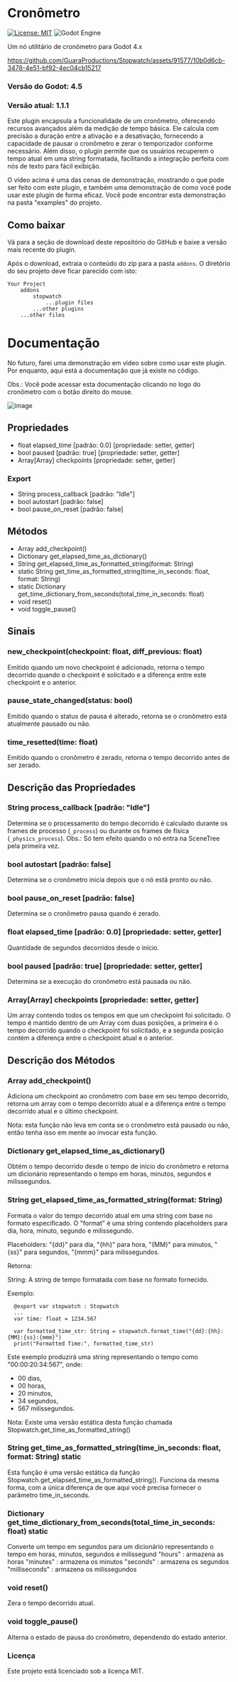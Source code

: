 # Cronômetro
[![License: MIT](https://img.shields.io/badge/License-MIT-yellow.svg)](https://opensource.org/licenses/MIT)
![Godot Engine](https://img.shields.io/badge/GODOT-%23FFFFFF.svg?style=for-the-badge&logo=godot-engine)

Um nó utilitário de cronômetro para Godot 4.x

https://github.com/GuaraProductions/Stopwatch/assets/91577/10b0d6cb-3478-4e51-bf92-4ec04cb15217

### **Versão do Godot: 4.5**
### **Versão atual: 1.1.1**

Este plugin encapsula a funcionalidade de um cronômetro, oferecendo recursos avançados além da medição de tempo básica. Ele calcula com precisão a duração entre a ativação e a desativação, fornecendo a capacidade de pausar o cronômetro e zerar o temporizador conforme necessário. Além disso, o plugin permite que os usuários recuperem o tempo atual em uma string formatada, facilitando a integração perfeita com nós de texto para fácil exibição.

O vídeo acima é uma das cenas de demonstração, mostrando o que pode ser feito com este plugin, e também uma demonstração de como você pode usar este plugin de forma eficaz. Você pode encontrar esta demonstração na pasta "examples" do projeto.

## Como baixar

Vá para a seção de download deste repositório do GitHub e baixe a versão mais recente do plugin.

Após o download, extraia o conteúdo do zip para a pasta `addons`. O diretório do seu projeto deve ficar parecido com isto:

```
Your Project
    addons
        stopwatch
            ...plugin files
        ...other plugins
    ...other files
```
# Documentação

No futuro, farei uma demonstração em vídeo sobre como usar este plugin. Por enquanto, aqui está a documentação que já existe no código.

Obs.: Você pode acessar esta documentação clicando no logo do cronômetro com o botão direito do mouse.

![image](https://github.com/GuaraProductions/Stopwatch/assets/9157977/0fa3a20a-8f0c-4d0a-a4ef-47c555abd8e8)

## Propriedades

 - float elapsed_time [padrão: 0.0] [propriedade: setter, getter]
 - bool paused [padrão: true] [propriedade: setter, getter]
 - Array[Array] checkpoints [propriedade: setter, getter]

### Export

 - String process_callback [padrão: "Idle"]
 - bool autostart [padrão: false]
 - bool pause_on_reset [padrão: false]

## Métodos

 - Array add_checkpoint()
 - Dictionary get_elapsed_time_as_dictionary()
 - String get_elapsed_time_as_formatted_string(format: String)
 - static String get_time_as_formatted_string(time_in_seconds: float, format: String)
 - static Dictionary get_time_dictionary_from_seconds(total_time_in_seconds: float)
 - void reset()
 - void toggle_pause()

## Sinais

### new_checkpoint(checkpoint: float, diff_previous: float)

Emitido quando um novo checkpoint é adicionado, retorna o tempo decorrido quando o checkpoint é solicitado e a diferença entre este checkpoint e o anterior.

### pause_state_changed(status: bool)

Emitido quando o status de pausa é alterado, retorna se o cronômetro está atualmente pausado ou não.

### time_resetted(time: float)

Emitido quando o cronômetro é zerado, retorna o tempo decorrido antes de ser zerado.


## Descrição das Propriedades

### String process_callback [padrão: "Idle"]

Determina se o processamento do tempo decorrido é calculado durante os frames de processo (`_process`) ou durante os frames de física (`_physics_process`). Obs.: Só tem efeito quando o nó entra na SceneTree pela primeira vez.


### bool autostart [padrão: false]

Determina se o cronômetro inicia depois que o nó está pronto ou não.


### bool pause_on_reset [padrão: false]

Determina se o cronômetro pausa quando é zerado.


### float elapsed_time [padrão: 0.0] [propriedade: setter, getter]

Quantidade de segundos decorridos desde o início.


### bool paused [padrão: true] [propriedade: setter, getter]

Determina se a execução do cronômetro está pausada ou não.


### Array[Array] checkpoints [propriedade: setter, getter]

Um array contendo todos os tempos em que um checkpoint foi solicitado. O tempo é mantido dentro de um Array com duas posições, a primeira é o tempo decorrido quando o checkpoint foi solicitado, e a segunda posição contém a diferença entre o checkpoint atual e o anterior.


## Descrição dos Métodos

### Array add_checkpoint()

Adiciona um checkpoint ao cronômetro com base em seu tempo decorrido, retorna um array com o tempo decorrido atual e a diferença entre o tempo decorrido atual e o último checkpoint.

Nota: esta função não leva em conta se o cronômetro está pausado ou não, então tenha isso em mente ao invocar esta função.


### Dictionary get_elapsed_time_as_dictionary()

Obtém o tempo decorrido desde o tempo de início do cronômetro e retorna um dicionário representando o tempo em horas, minutos, segundos e milissegundos.


### String get_elapsed_time_as_formatted_string(format: String)

Formata o valor do tempo decorrido atual em uma string com base no formato especificado. O "format" é uma string contendo placeholders para dia, hora, minuto, segundo e milissegundo.

Placeholders: "{dd}" para dia, "{hh}" para hora, "{MM}" para minutos, "{ss}" para segundos, "{mmm}" para milissegundos.

Retorna:

String: A string de tempo formatada com base no formato fornecido.

Exemplo:

```gdscript
  @export var stopwatch : Stopwatch
  ...
  var time: float = 1234.567
  
  var formatted_time_str: String = stopwatch.format_time("{dd}:{hh}:{MM}:{ss}:{mmm}")
  print("Formatted Time:", formatted_time_str)
```

Este exemplo produzirá uma string representando o tempo como "00:00:20:34:567", onde:

- 00 dias,
- 00 horas,
- 20 minutos,
- 34 segundos,
- 567 milissegundos. 

Nota: Existe uma versão estática desta função chamada Stopwatch.get_time_as_formatted_string()

### String get_time_as_formatted_string(time_in_seconds: float, format: String) static
Esta função é uma versão estática da função Stopwatch.get_elapsed_time_as_formatted_string(). Funciona da mesma forma, com a única diferença de que aqui você precisa fornecer o parâmetro time_in_seconds.

### Dictionary get_time_dictionary_from_seconds(total_time_in_seconds: float) static
Converte um tempo em segundos para um dicionário representando o tempo em horas, minutos, segundos e milissegund
"hours" : armazena as horas
"minutes" : armazena os minutos
"seconds" : armazena os segundos
"milliseconds" : armazena os milissegundos

### void reset()
Zera o tempo decorrido atual.

### void toggle_pause()
Alterna o estado de pausa do cronômetro, dependendo do estado anterior.

### Licença
Este projeto está licenciado sob a licença MIT.






